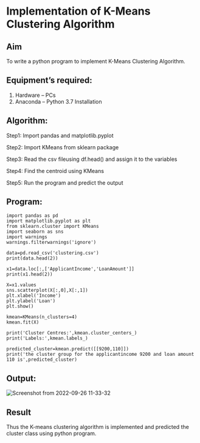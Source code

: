 # Implementation of K-Means Clustering Algorithm
## Aim
To write a python program to implement K-Means Clustering Algorithm.
## Equipment’s required:
1.	Hardware – PCs
2.	Anaconda – Python 3.7 Installation

## Algorithm:
Step1:
Import pandas and matplotlib.pyplot

Step2:
Import KMeans from sklearn package

Step3:
Read the csv fileusing df.head() and assign it to the variables

Step4:
Find the centroid using KMeans

Step5:
Run the program and predict the output

## Program:
```
import pandas as pd
import matplotlib.pyplot as plt
from sklearn.cluster import KMeans
import seaborn as sns
import warnings
warnings.filterwarnings('ignore')

data=pd.read_csv('clustering.csv')
print(data.head(2))

x1=data.loc[:,['ApplicantIncome','LoanAmount']]
print(x1.head(2))

X=x1.values
sns.scatterplot(X[:,0],X[:,1])
plt.xlabel('Income')
plt.ylabel('Loan')
plt.show()

kmean=KMeans(n_clusters=4)
kmean.fit(X)

print('Cluster Centres:',kmean.cluster_centers_)
print('Labels:',kmean.labels_)

predicted_cluster=kmean.predict([[9200,110]])
print('the cluster group for the applicantincome 9200 and loan amount 110 is',predicted_cluster)
```
## Output:
![Screenshot from 2022-09-26 11-33-32](https://user-images.githubusercontent.com/113497680/192204365-b27ea223-2ea6-47d7-a18d-83f43bf1c10f.png)

## Result
Thus the K-means clustering algorithm is implemented and predicted the cluster class using python program.
